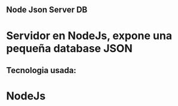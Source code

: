 ## Node Json Server DB

# Servidor en NodeJs, expone una pequeña database JSON

## Tecnologia usada:

# NodeJs

